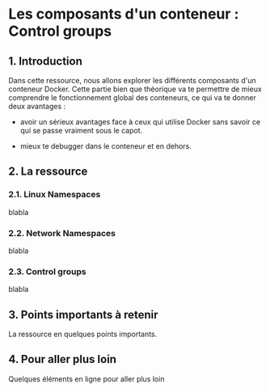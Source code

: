 # Les composants d'un conteneur : Control groups

## 1. Introduction
Dans cette ressource, nous allons explorer les différents composants d'un conteneur Docker.
Cette partie bien que théorique va te permettre de mieux comprendre le fonctionnement global des conteneurs, ce qui va te donner deux avantages :

- avoir un sérieux avantages face à ceux qui utilise Docker sans savoir ce qui se passe vraiment sous le capot.


- mieux te debugger dans le conteneur et en dehors.

## 2. La ressource

### 2.1. Linux Namespaces
blabla

### 2.2. Network Namespaces
blabla

### 2.3. Control groups
blabla

## 3. Points importants à retenir
La ressource en quelques points importants.

## 4. Pour aller plus loin
Quelques éléments en ligne pour aller plus loin
